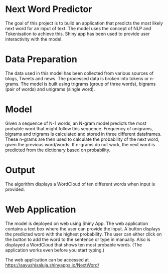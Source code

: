 # Next Word Predictor
The goal of this project is to build an application that predicts the most likely next word for an input of text. The model uses the concept of NLP and Tokenisation to achieve this. Shiny app has been used to provide user interactivity with the model.

# Data Preparation
The data used in this model has been collected from various sources of blogs, Tweets and news. 
The processed data is broken into tokens or n-grams. The model is built using trigrams (group of three words), bigrams (pair of words) and unigrams (single word).

# Model
Given a sequence of N-1 words, an N-gram model predicts the most probable word that might follow this sequence. Frequency of unigrams, bigrams and trigrams is calculated and stored in three different dataframes. These n-grams are then used to calculate the probability of the next word, given the previous word/words.
If n-grams do not work, the next word is predicted from the dictionary based on probability.

# Output
The algorithm displays a WordCloud of ten different words when input is provided.

# Web Application
The model is deployed on web using Shiny App. The web application contains a text box where the user can provide the input. A button displays the predicted word with the highest probability. The user can either click on the button to add the word to the sentence or type in manually. Also is displayed a WordCloud that shows ten most probable words.
(The application works even before you start typing.)

The web application can be accessed at https://aayushisaluja.shinyapps.io/NextWord/
